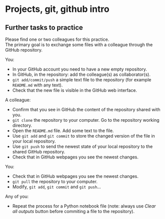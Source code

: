 # Projects, git, github intro

## Further tasks to practice

Please find one or two colleagues for this practice.  
The primary goal is to exchange some files with a colleague through the GitHub repository.

You:

- In your GitHub account you need to have a new empty repository.
- In GitHub, in the repository: add the colleague(s) as collaborator(s).
- `git add/commit/push` a simple text file to the repository (for example `README.md` with any text).
- Check that the new file is visible in the GitHub web interface.

A colleague:

- Confirm that you see in GitHub the content of the repository shared with you.
- `git clone` the repository to your computer. Go to the repository working directory.
- Open the `README.md` file. Add some text to the file.
- Use `git add` and `git commit` to store the changed version of the file in your local repository.
- Use `git push` to send the newest state of your local repository to the shared GitHub repository.
- Check that in GitHub webpages you see the newest changes.

You:

- Check that in GitHub webpages you see the newest changes.
- `git pull` the repository to your computer.
- Modify, `git add`, `git commit` and `git push`...

Any of you:

- Repeat the process for a Python notebook file (note: always use *Clear all outputs* button before commiting a file to the repository).